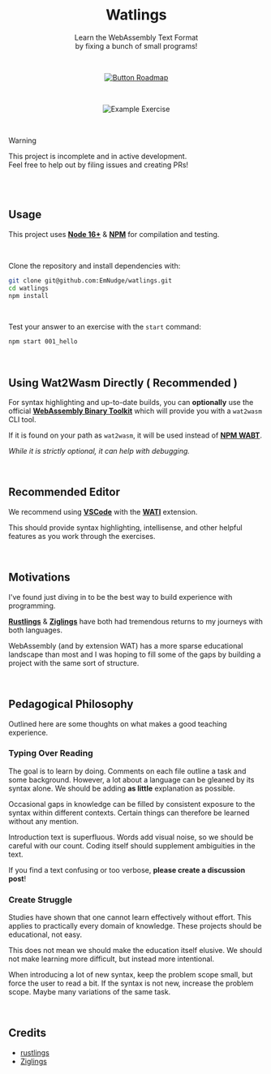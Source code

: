 
<div align = center >

# Watlings

Learn the WebAssembly Text Format  
by fixing a bunch of small programs!

<br>

[![Button Roadmap]][Roadmap]

<br>

![Example Exercise]

</div>

<br>

> [!WARNING]
> This project is incomplete and in active development.  
> Feel free to help out by filing issues and creating PRs!


<br>
<br>

## Usage

This project uses **[Node 16+]** & **[NPM]** for compilation and testing.

<br>

Clone the repository and install dependencies with:

```sh
git clone git@github.com:EmNudge/watlings.git
cd watlings
npm install
```

<br>

Test your answer to an exercise with the `start` command:

```sh
npm start 001_hello
```

<br>

## Using Wat2Wasm Directly ( Recommended )

For syntax highlighting and up-to-date builds, you can **optionally** use the official **[WebAssembly Binary Toolkit][WABT]** which will provide you with a `wat2wasm` CLI tool.

If it is found on your path as `wat2wasm`, it will be used instead of **[NPM WABT]**.

*While it is strictly optional, it can help with debugging.*

<br>

## Recommended Editor

We recommend using **[VSCode]** with the **[WATI]** extension.

This should provide syntax highlighting, intellisense, and other helpful features as you work through the exercises.

<br>

## Motivations

I've found just diving in to be the best way to build experience with programming. 

**[Rustlings]** & **[Ziglings]** have both had tremendous returns to my journeys with both languages.

WebAssembly (and by extension WAT) has a more sparse educational landscape than most and I was hoping to fill some of the gaps by building a project with the same sort of structure.

<br>

## Pedagogical Philosophy

Outlined here are some thoughts on what makes a good teaching experience.

### Typing Over Reading

The goal is to learn by doing. Comments on each file outline a task and some background. However, a lot about a language can be gleaned by its syntax alone. We should be adding **as little** explanation as possible. 

Occasional gaps in knowledge can be filled by consistent exposure to the syntax within different contexts. Certain things can therefore be learned without any mention.

Introduction text is superfluous. Words add visual noise, so we should be careful with our count. Coding itself should supplement ambiguities in the text.

If you find a text confusing or too verbose, **please create a discussion post**!

### Create Struggle

Studies have shown that one cannot learn effectively without effort. This applies to practically every domain of knowledge. These projects should be educational, not easy.

This does not mean we should make the education itself elusive. We should not make learning more difficult, but instead more intentional.

When introducing a lot of new syntax, keep the problem scope small, but force the user to read a bit. If the syntax is not new, increase the problem scope. Maybe many variations of the same task.

<br>

## Credits

- [rustlings](https://github.com/rust-lang/rustlings)
- [Ziglings](https://github.com/ratfactor/ziglings)


<!----------------------------------------------------------------------------->

[Example Exercise]:https://github.com/EmNudge/watlings/assets/24513691/a777c665-fd13-4422-a570-2d3669b0ee94

[NPM WABT]: https://www.npmjs.com/package/wabt
[VSCode]: https://code.visualstudio.com
[WATI]: https://github.com/NateLevin1/wati
[WABT]: https://github.com/WebAssembly/wabt
[Node 16+]: https://nodejs.org/en
[NPM]: https://www.npmjs.com/

[Roadmap]: https://github.com/users/EmNudge/projects/1

[Button Roadmap]: https://img.shields.io/badge/Roadmap-19A974?style=for-the-badge&logoColor=white&logo=openstreetmap

[Rustlings]: https://github.com/rust-lang/rustlings
[ziglings]: https://github.com/ratfactor/ziglings